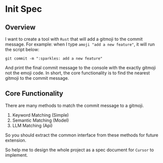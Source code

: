 # Init Spec

## Overview
I want to create a tool with `Rust` that will add a gitmoji to the commit message.
For example: when I type `amoji "add a new feature"`, it will run the script below:
```
git commit -m ":sparkles: add a new feature"
```
And print the final commit message to the console with the exactly gitmoji not the emoji code.
In short, the core functionality is to find the nearest gitmoji to the commit message.

## Core Functionality
There are many methods to match the commit message to a gitmoji.
1. Keyword Matching (Simple)
2. Semantic Matching (Model)
3. LLM Matching (Api)

So you should extract the common interface from these methods for future extension.

So help me to design the whole project as a spec document for `Cursor` to implement.




